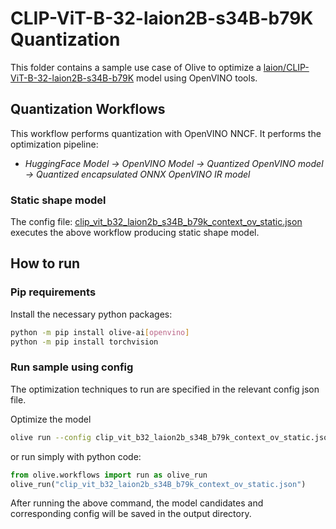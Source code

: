 # CLIP-ViT-B-32-laion2B-s34B-b79K Quantization

This folder contains a sample use case of Olive to optimize a [laion/CLIP-ViT-B-32-laion2B-s34B-b79K](https://huggingface.co/laion/CLIP-ViT-B-32-laion2B-s34B-b79K) model using OpenVINO tools.

## Quantization Workflows

This workflow performs quantization with OpenVINO NNCF. It performs the optimization pipeline:

- *HuggingFace Model -> OpenVINO Model -> Quantized OpenVINO model -> Quantized encapsulated ONNX OpenVINO IR model*

### Static shape model

The config file: [clip_vit_b32_laion2b_s34B_b79k_context_ov_static.json](clip_vit_b32_laion2b_s34B_b79k_context_ov_static.json) executes the above workflow producing static shape model.

## How to run

### Pip requirements

Install the necessary python packages:

```bash
python -m pip install olive-ai[openvino]
python -m pip install torchvision
```

### Run sample using config

The optimization techniques to run are specified in the relevant config json file.

Optimize the model

```bash
olive run --config clip_vit_b32_laion2b_s34B_b79k_context_ov_static.json
```

or run simply with python code:

```python
from olive.workflows import run as olive_run
olive_run("clip_vit_b32_laion2b_s34B_b79k_context_ov_static.json")
```

After running the above command, the model candidates and corresponding config will be saved in the output directory.
